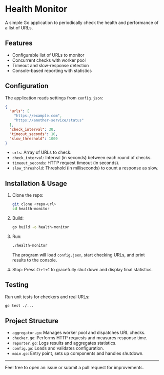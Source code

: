 # Health Monitor

A simple Go application to periodically check the health and performance of a list of URLs.

## Features

- Configurable list of URLs to monitor
- Concurrent checks with worker pool
- Timeout and slow-response detection
- Console-based reporting with statistics

## Configuration

The application reads settings from `config.json`:

```json
{
  "urls": [
    "https://example.com",
    "https://another-service/status"
  ],
  "check_interval": 30,
  "timeout_seconds": 10,
  "slow_threshold": 1000
}
```

- `urls`: Array of URLs to check.
- `check_interval`: Interval (in seconds) between each round of checks.
- `timeout_seconds`: HTTP request timeout (in seconds).
- `slow_threshold`: Threshold (in milliseconds) to count a response as slow.

## Installation & Usage

1. Clone the repo:
   ```sh
   git clone <repo-url>
   cd health-monitor
   ```

2. Build:
   ```sh
   go build -o health-monitor
   ```

3. Run:
   ```sh
   ./health-monitor
   ```
   The program will load `config.json`, start checking URLs, and print results to the console.

4. Stop:
   Press `Ctrl+C` to gracefully shut down and display final statistics.

## Testing

Run unit tests for checkers and real URLs:
```sh
go test ./...
```

## Project Structure

- `aggregator.go`: Manages worker pool and dispatches URL checks.
- `checker.go`: Performs HTTP requests and measures response time.
- `reporter.go`: Logs results and aggregates statistics.
- `config.go`: Loads and validates configuration.
- `main.go`: Entry point, sets up components and handles shutdown.

---

Feel free to open an issue or submit a pull request for improvements.
